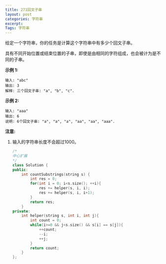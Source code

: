 ```yaml
---
title: 271回文子串
layout: post
categories: 字符串
excerpt: 
Tags: 字符串
---
```


给定一个字符串，你的任务是计算这个字符串中有多少个回文子串。

具有不同开始位置或结束位置的子串，即使是由相同的字符组成，也会被计为是不同的子串。

**示例 1:**

```
输入: "abc"
输出: 3
解释: 三个回文子串: "a", "b", "c".
```

**示例 2:**

```
输入: "aaa"
输出: 6
说明: 6个回文子串: "a", "a", "a", "aa", "aa", "aaa".
```

**注意:**

1. 输入的字符串长度不会超过1000。

   ```c++
   /*
   中心扩展
   */
   class Solution {
   public:
       int countSubstrings(string s) {
           int res = 0;
           for(int i = 0; i<s.size(); ++i){
               res += helper(s, i, i);
               res += helper(s, i, i+1);
           }
           return res;
       }
   private:
       int helper(string s, int i, int j){
           int count = 0;
           while(i>=0 && j<s.size() && s[i] == s[j]){
               ++count;
               --i;
               ++j;
           }
           return count;
       }
   };
   ```

   
